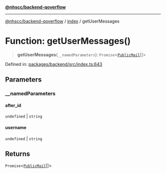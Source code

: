 [**@nhscc/backend-qoverflow**](../../README.md)

***

[@nhscc/backend-qoverflow](../../README.md) / [index](../README.md) / getUserMessages

# Function: getUserMessages()

> **getUserMessages**(`__namedParameters`): `Promise`\<[`PublicMail`](../../db/type-aliases/PublicMail.md)[]\>

Defined in: [packages/backend/src/index.ts:643](https://github.com/nhscc/qoverflow.api.hscc.bdpa.org/blob/f5ce596891ef5639d9d2800df6d35c0e862108c3/packages/backend/src/index.ts#L643)

## Parameters

### \_\_namedParameters

#### after_id

`undefined` \| `string`

#### username

`undefined` \| `string`

## Returns

`Promise`\<[`PublicMail`](../../db/type-aliases/PublicMail.md)[]\>
